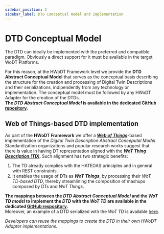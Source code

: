 ```yaml
---
sidebar_position: 2
sidebar_label: DTD Conceptual model and Implementation
---
```


# DTD Conceptual Model
The DTD can ideally be implemented with the preferred and compatible paradigm. Obviously a direct support for it must be available in the target WoDT Platforms.

For this reason, at the HWoDT Framework level we provide the **DTD Abstract Conceptual Model** that serves as the conceptual basis describing the structure for the creation and processing of Digital Twin Descriptions and their serializations, indipendently from any technology or implementation. The conceptual model must be followed by any HWoDT Adapter for the creation of the DTDs. \
**The *DTD Abstract Conceptual Model* is available in the dedicated [GitHub repository](https://github.com/Web-of-Digital-Twins/dtd-conceptual-model/blob/main/abstract-conceptual-model.md).**

## Web of Things-based DTD implementation
As part of the **HWoDT Framework** we offer a ***[Web of Things](https://www.w3.org/TR/wot-architecture/)***-based implementation of the *Digital Twin Description Abstract Conceputal Model*. \
Standardization organizations and popular research works suggest that there is value in having DT representation aligned with the ***[WoT Thing Description (TD)](https://www.w3.org/TR/wot-thing-description/)***. Such alignment has two strategic benefits:
1. The TD already complies with the HATEOAS principles and in general with REST constraints. 
2. It enables the usage of DTs as ***WoT Things***, by processing their *WoT TD-based DTD*, thereby streamlining the composition of mashups composed by DTs and *WoT Things*.  

**The mappings between the *DTD Abstract Conceptual Model* and the *WoT TD model* to implement the *DTD* with the *WoT TD* are available in the dedicated [GitHub respository](https://github.com/Web-of-Digital-Twins/dtd-conceptual-model/blob/main/implementations/wot/wot-mappings.md).** \
Moreover, an example of a DTD serialized with the *WoT TD* is available [here](https://github.com/Web-of-Digital-Twins/dtd-conceptual-model/blob/main/examples/wot/lamp.md#dtd).

*Developers can reuse the mappings to create the DTD in their own HWoDT Adapter implementations.*
